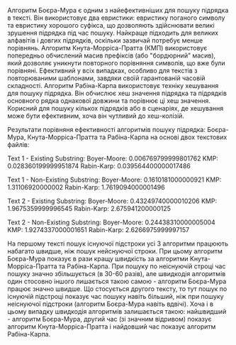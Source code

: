 Алгоритм Боєра-Мура є одним з найефективніших для пошуку підрядка в тексті. Він використовує два евристики: евристику поганого символу та евристику хорошого суфікса, що дозволяють здійснювати великі зрушення підрядка під час пошуку. Найкраще підходить для великих алфавітів і довгих підрядків, оскільки зазвичай потребує менше порівнянь.
Алгоритм Кнута-Морріса-Пратта (КМП) використовує попередньо обчислений масив префіксів (або "бордюрний" масив), який дозволяє уникнути повторного порівняння символів, що вже були порівняні. Ефективний у всіх випадках, особливо для текстів з повторюваними шаблонами, завдяки своїй гарантованій часовій складності.
Алгоритм Рабіна-Карпа використовує техніку хешування для пошуку підрядка. Він обчислює хеш значення підрядка та підрядків основного рядка однакової довжини та порівнює ці хеш значення. Корисний для пошуку кількох підрядків або в сценаріях, де хешування може бути ефективним, хоча він чутливий до хеш-колізій.

Результати порівняня ефективності алгоритмів пошуку підрядка: Боєра-Мура, Кнута-Морріса-Пратта та Рабіна-Карпа на основі двох текстових файлів:

Text 1 - Existing Substring:
Boyer-Moore: 0.006769799999801762
KMP: 0.028360199999951874
Rabin-Karp: 0.039564400000017486

Text 1 - Non-Existing Substring:
Boyer-Moore: 0.1610181000000921
KMP: 1.31106920000002
Rabin-Karp: 1.7619094000001496

Text 2 - Existing Substring:
Boyer-Moore: 0.43249740000010206
KMP: 1.9675359999996545
Rabin-Karp: 2.675941200000125

Text 2 - Non-Existing Substring:
Boyer-Moore: 0.24438310000005004
KMP: 1.9274337000001651
Rabin-Karp: 2.6266975999997157

На першому тексті пошук існуючої підстроки усі 3 алгоритми працюють набагато швидше, ніж пошук нейснуючої строки. 
При цьому алгоритм Боєра-Мура показує в рази кращу швидкість за алгоритми Кнута-Морріса-Пратта та Рабіна-Карпа. При пошуку по неіснуючій строці час пошуку значно збільшується (в 30-60 разів), але швидкодія алгоритмів один стосовно іншого лишається такою самою - алгоритм Боєра-Мура працює значно швидше.
Що стосується другого тексту, то тут пошук по існуючій підстроці показує час пошуку навіть більший, ніж при пошуку неіснуючої підстроки (алгоритм Боєра-Мура навіть вдвічі). Хоча і в цьому випадку швидкодія алгоритмів залишається такою: найшвидший - алгоритм Боєра-Мура, другий час (зі значним відривом) показує алгоритм Кнута-Морріса-Пратта і найдовший час показує алгоритм Рабіна-Карпа.